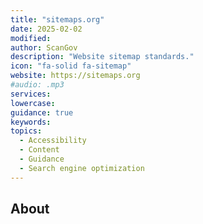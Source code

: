 ```yaml
---
title: "sitemaps.org"
date: 2025-02-02
modified: 
author: ScanGov
description: "Website sitemap standards."
icon: "fa-solid fa-sitemap"
website: https://sitemaps.org
#audio: .mp3
services: 
lowercase: 
guidance: true
keywords: 
topics:
  - Accessibility
  - Content
  - Guidance
  - Search engine optimization
---
```


## About


